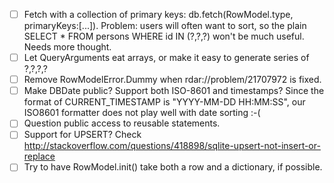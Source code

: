 - [ ] Fetch with a collection of primary keys: db.fetch(RowModel.type, primaryKeys:[...]). Problem: users will often want to sort, so the plain SELECT * FROM persons WHERE id IN (?,?,?) won't be much useful. Needs more thought.
- [ ] Let QueryArguments eat arrays, or make it easy to generate series of ?,?,?,?
- [ ] Remove RowModelError.Dummy when rdar://problem/21707972 is fixed.
- [ ] Make DBDate public? Support both ISO-8601 and timestamps? Since the format of CURRENT_TIMESTAMP is "YYYY-MM-DD HH:MM:SS", our ISO8601 formatter does not play well with date sorting :-(
- [ ] Question public access to reusable statements.
- [ ] Support for UPSERT? Check http://stackoverflow.com/questions/418898/sqlite-upsert-not-insert-or-replace
- [ ] Try to have RowModel.init() take both a row and a dictionary, if possible.
